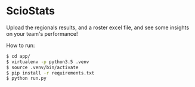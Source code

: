 # ScioStats

Upload the regionals results, and a roster excel file, and see some insights on your team's performance!

How to run:   
```bash
$ cd app/
$ virtualenv -p python3.5 .venv
$ source .venv/bin/activate
$ pip install -r requirements.txt
$ python run.py
```